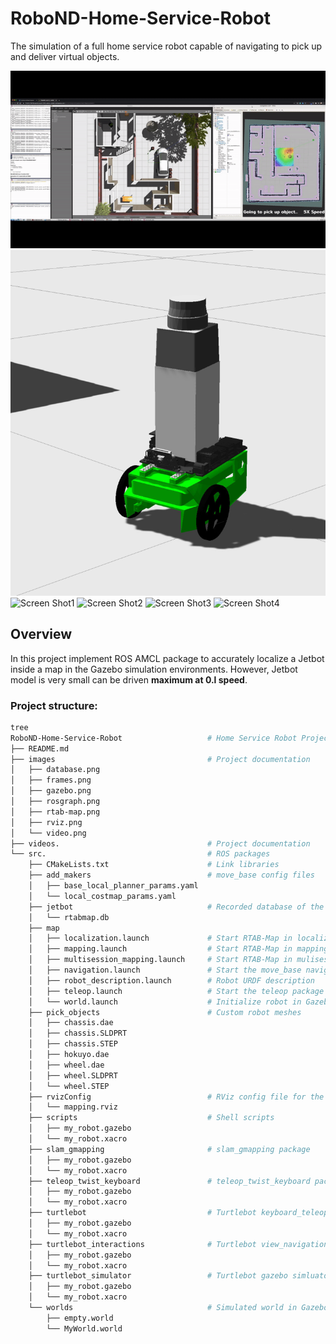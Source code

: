 # RoboND-Home-Service-Robot
 The simulation of a full home service robot capable of navigating to pick up and deliver virtual objects. 

[![Demo_Video](/videos/RobotND-Home-Service-Robot.gif)](https://youtu.be/9t6gXnkddTM)
![Jetbot_Model2](images/jetbot1_small.png)  
![Screen Shot1](images/amcl_screen_shot01.jpg) 
![Screen Shot2](images/amcl_screen_shot02.jpg) 
![Screen Shot3](images/amcl_screen_shot03.jpg) 
![Screen Shot4](images/amcl_screen_shot04.jpg) 
## Overview  
In this project implement ROS AMCL package to accurately localize a Jetbot inside a map in the Gazebo simulation environments.
However, Jetbot model is very small can be driven **maximum at 0.l speed**.

### Project structure:
```bash
tree
RoboND-Home-Service-Robot                   # Home Service Robot Project
├── README.md
├── images                                  # Project documentation
│   ├── database.png
│   ├── frames.png
│   ├── gazebo.png
│   ├── rosgraph.png
│   ├── rtab-map.png
│   ├── rviz.png
│   └── video.png
├── videos.                                 # Project documentation
└── src.                                    # ROS packages
    ├── CMakeLists.txt                      # Link libraries
    ├── add_makers                          # move_base config files
    │   ├── base_local_planner_params.yaml
    │   └── local_costmap_params.yaml
    ├── jetbot                              # Recorded database of the map
    │   └── rtabmap.db
    ├── map
    │   ├── localization.launch             # Start RTAB-Map in localization mode
    │   ├── mapping.launch                  # Start RTAB-Map in mapping mode
    │   ├── multisession_mapping.launch     # Start RTAB-Map in mulisession mapping mode
    │   ├── navigation.launch               # Start the move_base navigation
    │   ├── robot_description.launch        # Robot URDF description
    │   ├── teleop.launch                   # Start the teleop package
    │   └── world.launch                    # Initialize robot in Gazebo environment
    ├── pick_objects                        # Custom robot meshes
    │   ├── chassis.dae
    │   ├── chassis.SLDPRT
    │   ├── chassis.STEP
    │   ├── hokuyo.dae
    │   ├── wheel.dae
    │   ├── wheel.SLDPRT
    │   └── wheel.STEP
    ├── rvizConfig                          # RViz config file for the project
    │   └── mapping.rviz
    ├── scripts                             # Shell scripts
    │   ├── my_robot.gazebo
    │   └── my_robot.xacro
    ├── slam_gmapping                       # slam_gmapping package
    │   ├── my_robot.gazebo
    │   └── my_robot.xacro
    ├── teleop_twist_keyboard               # teleop_twist_keyboard package
    │   ├── my_robot.gazebo
    │   └── my_robot.xacro
    ├── turtlebot                           # Turtlebot keyboard_teleop 
    │   ├── my_robot.gazebo
    │   └── my_robot.xacro    
    ├── turtlebot_interactions              # Turtlebot view_navigation.launch file 
    │   ├── my_robot.gazebo
    │   └── my_robot.xacro    
    ├── turtlebot_simulator                 # Turtlebot gazebo simluator
    │   ├── my_robot.gazebo
    │   └── my_robot.xacro    
    └── worlds                              # Simulated world in Gazebo
        ├── empty.world
        └── MyWorld.world
```
